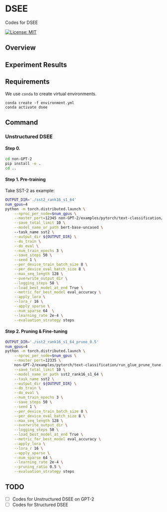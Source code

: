 # DSEE

Codes for DSEE

[![License: MIT](https://img.shields.io/badge/License-MIT-green.svg)](https://opensource.org/licenses/MIT)

## Overview


## Experiment Results

## Requirements

We use `conda` to create virtual environments. 
```{bash}
conda create -f environment.yml
conda activate dsee
```

## Command

### Unstructured DSEE
#### Step 0.

```bash
cd non-GPT-2
pip install -e .
cd ..
```

#### Step 1. Pre-training

Take SST-2 as example:
```bash
OUTPUT_DIR='./sst2_rank16_s1_64'
num_gpus=4
python -m torch.distributed.launch \
    --nproc_per_node=$num_gpus \
    --master_port=12345 non-GPT-2/examples/pytorch/text-classification/run_glue.py \
    --save_total_limit 10 \
    --model_name_or_path bert-base-uncased \ 
    --task_name sst2 \
    --output_dir ${OUTPUT_DIR} \
    --do_train \
    --do_eval \
    --num_train_epochs 3 \
    --save_steps 50 \
    --seed 1 \
    --per_device_train_batch_size 8 \
    --per_device_eval_batch_size 8 \
    --max_seq_length 128 \
    --overwrite_output_dir \
    --logging_steps 50 \
    --load_best_model_at_end True \
    --metric_for_best_model eval_accuracy \
    --apply_lora \
    --lora_r 16 \
    --apply_sparse \
    --num_sparse 64  \
    --learning_rate 2e-4 \
    --evaluation_strategy steps 
```
#### Step 2. Pruning & Fine-tuning
```bash
OUTPUT_DIR='./sst2_rank16_s1_64_prune_0.5'
num_gpus=4
python -m torch.distributed.launch \
    --nproc_per_node=$num_gpus \
    --master_port=12335 \
    non-GPT-2/examples/pytorch/text-classification/run_glue_prune_tune.py \
    --save_total_limit 10 \
    --model_name_or_path sst2_rank16_s1_64 \
    --task_name sst2 \
    --output_dir ${OUTPUT_DIR} \
    --do_train \
    --do_eval \
    --num_train_epochs 3 \
    --save_steps 50 \
    --seed 1 \
    --per_device_train_batch_size 8 \
    --per_device_eval_batch_size 8 \
    --max_seq_length 128 \
    --overwrite_output_dir \
    --logging_steps 50 \
    --load_best_model_at_end True \
    --metric_for_best_model eval_accuracy \
    --apply_lora \
    --lora_r 16 \
    --apply_sparse \
    --num_sparse 64 \
    --learning_rate 2e-4 \
    --pruning_ratio 0.5 \
    --evaluation_strategy steps
```

## TODO
- [ ] Codes for Unstructured DSEE on GPT-2
- [ ] Codes for Structured DSEE
